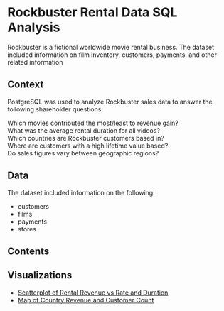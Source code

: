 # Rockbuster Rental Data SQL Analysis
Rockbuster is a fictional worldwide movie rental business. The dataset included information on film inventory, customers, payments, and other related information

## Context
PostgreSQL was used to analyze Rockbuster sales data to answer the following shareholder questions:

Which movies contributed the most/least to revenue gain? <br>
What was the average rental duration for all videos? <br>
Which countries are Rockbuster customers based in? <br>
Where are customers with a high lifetime value based? <br>
Do sales figures vary between geographic regions?

## Data
The dataset included information on the following:
- customers
- films
- payments
- stores

## Contents


## Visualizations

- [Scatterplot of Rental Revenue vs Rate and Duration](https://public.tableau.com/views/MovieRevenues_16882658064210/ScatterplotofRentalRevenuevsRateandDuration?:language=en-US&:display_count=n&:origin=viz_share_link)
- [Map of Country Revenue and Customer Count](https://public.tableau.com/views/RockbusterRevenueMap_16882640028480/CountryRevenueandCustomers?:language=en-US&:display_count=n&:origin=viz_share_link)
